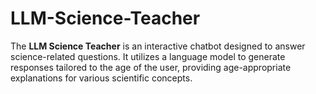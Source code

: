 # LLM-Science-Teacher
The **LLM Science Teacher** is an interactive chatbot designed to answer science-related questions. It utilizes a language model to generate responses tailored to the age of the user, providing age-appropriate explanations for various scientific concepts.
